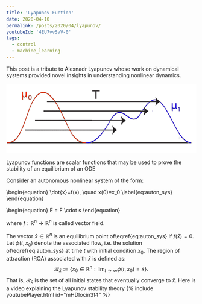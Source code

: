 ```yaml
---
title: 'Lyapunov Fuction'
date: 2020-04-10
permalink: /posts/2020/04/lyapunov/
youtubeId: '4EU7vvSvV-0'
tags:
  - control
  - machine_learning
---
```



<!-- Add a single line of comment to prevent the blog post post index page from including the following text. -->

This post is a tribute to Alexnadr Lyapunov whose work on dynamical systems provided novel insights in understanding nonlinear dynamics.
<p align="center">
  <img src="/images/optimal_transport.png" alt="drawing" width="600"/>
</p>


Lyapunov functions are scalar functions that may be used to prove the stability of an equilibrium of an ODE


Consider an autonomous nonlinear system of the form:

\begin{equation}
\dot{x}=f(x), \quad x(0)=x_0 \label{eq:auton_sys}
\end{equation}

\begin{equation}
E = F \cdot s
\end{equation}

where $f: \mathbb{R}^n \rightarrow \mathbb{R}^n$ is called vector field.

The vector $\bar{x} \in \mathbb{R}^n$ is an equilibrium point of\eqref{eq:auton_sys} if $f(\bar{x})=0$.
Let $\phi(t,x_0)$ denote the associated flow, i.e. the solution of\eqref{eq:auton_sys} at time $t$ with initial condition $x_0$. The region of attraction (ROA) associated with $\bar{x}$ is defined as:
$$
\mathcal{R}_{\bar{x}}:=\big\{x_0 \in \mathbb{R}^n: \lim_{t\to\infty} \phi(t,x_0)= \bar{x}  \big\}.
$$
That is, $\mathcal{R}_{\bar{x}}$ is the set of all initial states that eventually converge to $\bar{x}$.
Here is a video explaining the Lyapunov stability theory
{% include youtubePlayer.html id="mHDIocin3f4" %}

<!-- 
```python
%%javascript
MathJax.Hub.Queue(
  ["resetEquationNumbers", MathJax.InputJax.TeX],
  ["PreProcess", MathJax.Hub],
  ["Reprocess", MathJax.Hub]
);
```


    <IPython.core.display.Javascript object>



```python

```


```python

``` -->
